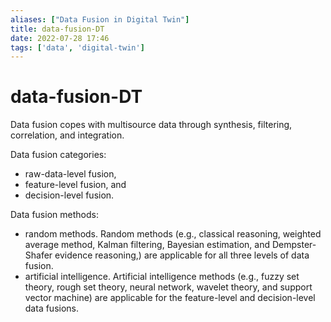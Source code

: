 ```yaml
---
aliases: ["Data Fusion in Digital Twin"]
title: data-fusion-DT
date: 2022-07-28 17:46
tags: ['data', 'digital-twin']
---
```


# data-fusion-DT

Data fusion copes with multisource data through synthesis, filtering, correlation, and integration.

Data fusion categories:

- raw-data-level fusion,
- feature-level fusion, and
- decision-level fusion.

Data fusion methods:

- random methods. Random methods (e.g., classical reasoning, weighted average method, Kalman filtering, Bayesian estimation, and Dempster-Shafer evidence reasoning,) are applicable for all three levels of data fusion.  
- artificial intelligence. Artificial intelligence methods (e.g., fuzzy set theory, rough set theory, neural network, wavelet theory, and support vector machine) are applicable for the feature-level and decision-level data fusions.
